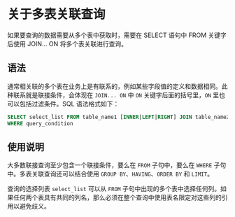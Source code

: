 关于多表关联查询 
=============================

如果要查询的数据需要从多个表中获取时，需要在 SELECT 语句中 FROM 关键字后使用 JOIN... ON 将多个表关联进行查询。

语法 
-----------------------

通常相关联的多个表在业务上是有联系的，例如某些字段值的定义和数据相同。此种联系就是联接条件，会体现在 `JOIN... ON` 中 `ON` 关键字后面的括号里，`ON` 里也可以包括过滤条件。SQL 语法格式如下：

```sql
SELECT select_list FROM table_name1 [INNER|LEFT|RIGHT] JOIN table_name2 ON join_condition
WHERE query_condition
```



使用说明 
-------------------------

大多数联接查询至少包含一个联接条件，要么在 `FROM` 子句中，要么在 `WHERE` 子句中。多表关联查询还可以结合使用 `GROUP BY`、`HAVING`、`ORDER BY` 和 `LIMIT`。

查询的选择列表 `select_list` 可以从 `FROM` 子句中出现的多个表中选择任何列。如果任何两个表具有共同的列名，那么必须在整个查询中使用表名限定对这些列的引用以避免歧义。



